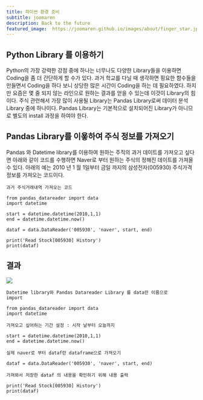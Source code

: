 ```yaml
---
title: 파이썬 환경 준비
subtitle: joomaren 
description: Back to the future
featured_image:  https://joomaren.github.io/images/about/finger_star.jpg
---
```


## Python Library 를 이용하기 
Python의 가장 강력한 강점 중에 하나는 너무나도 다양한 Library들을 이용하면 Coding을 좀 더 간단하게 할 수가 있다. 
과거 학교를 다닐 때 생각하면 핑요한 함수들을 만들면서 Coding을 하다 보니 상당한 많은 시간이 Coding을 하는 데 필요하였다. 
하지만 요즘은 몇 줄 되지 않는 라인으로 원하는 결과를 얻을 수 있는데 이것이 Library의 힘이다.
주식 관련해서 가장 많이 사용될 Library는 Pandas Library로써 데이터 분석 Library 중에 하나이다.
Pandas Library는 기본적으로 설치되어진 Library가 아니므로 별도의 install 과정을 하여야 한다.

## Pandas Library를 이욯하여 주식 정보를 가져오기 
Pandas 와 Datetime library를 이용하여 원하는 주직의 과거 데이트를 가져오고 싶다면 아래와 같이 코드를 수행하면 
Naver로 부터 원하는 주식의 정해진 데이트를 가져올 수 있다.
아래의 예는 2010 년 1 월 1일부터 금일 까지의 삼성전자(005930) 주식가격 정보를 가져오는 코드이다.

<code>과거 주식거래내역 가져오는 코드</code>   
    
```
from pandas_datareader import data
import datetime

start = datetime.datetime(2010,1,1)
end = datetime.datetime.now()

dataf = data.DataReader('005930', 'naver', start, end)

print('Read Stock[005930] History')
print(dataf)
```
## 결과

![]( https://joomaren.github.io/Python4Stock/images/getdataresult.PNG)

<code>Datetime library와 Pandas Datareader Library 를 data란 이름으로 import</code>   
    
```
from pandas_datareader import data
import datetime
```

<code>가져오고 싶어하는 기간 설정 : 시작 날부터 오늘까지</code>   
    
```
start = datetime.datetime(2010,1,1)
end = datetime.datetime.now()
```

<code>실제 naver로 부터 dataf란 dataframe으로 가져오기</code>   
    
```
dataf = data.DataReader('005930', 'naver', start, end)
```

<code>가져와서 저장한 dataf 의 내용을 확인하기 위해 내용 출력 </code>   
    
```
print('Read Stock[005930] History')
print(dataf)
```
